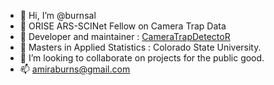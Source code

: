 - 👋 Hi, I’m @burnsal
- 👀 ORISE ARS-SCINet Fellow on Camera Trap Data
- 👀 Developer and maintainer : [CameraTrapDetectoR](https://github.com/CameraTrapDetectoR)
- 🌱 Masters in Applied Statistics : Colorado State University.
- 💞️ I’m looking to collaborate on projects for the public good.
- 📫 amiraburns@gmail.com

<!---
burnsal/burnsal is a ✨ special ✨ repository because its `README.md` (this file) appears on your GitHub profile.
You can click the Preview link to take a look at your changes.
--->
